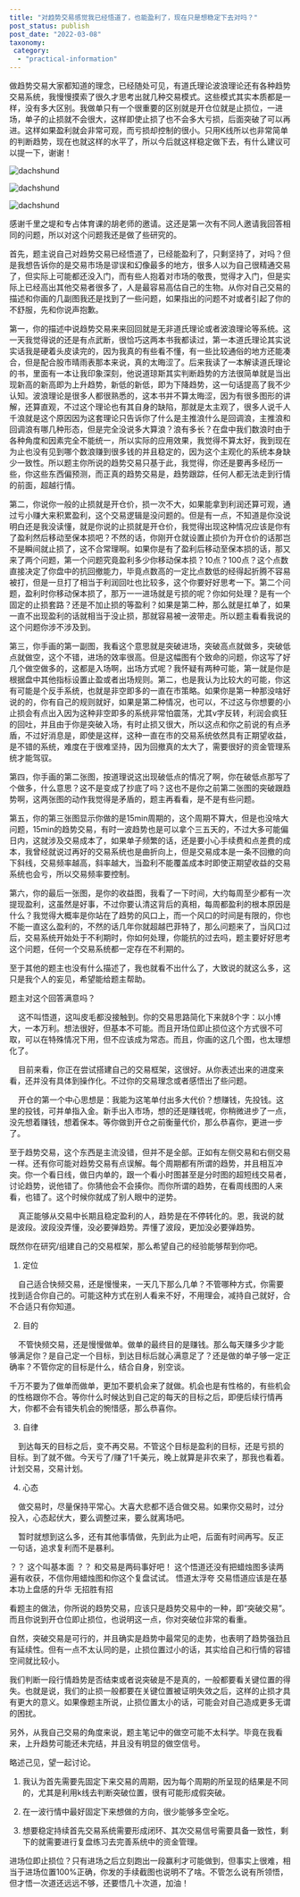 ```yaml
---
title: "对趋势交易感觉我已经悟道了，也能盈利了，现在只是想稳定下去对吗？"
post_status: publish
post_date: "2022-03-08"
taxonomy:
 category: 
  - "practical-information"
---
```


做趋势交易大家都知道的理念，已经随处可见，有道氏理论波浪理论还有各种趋势交易系统，我慢慢摸索了很久才思考出就几种交易模式。这些模式其实本质都是一样，没有多大区别。我做单只有一个很重要的区别就是开仓位就是止损位，一进场，单子的止损就不会很大，这样即使止损了也不会多大亏损，后面突破了可以再进。这样如果盈利就会非常可观，而亏损却控制的很小。只用K线所以也非常简单的判断趋势，现在也就这样的水平了，所以今后就这样稳定做下去，有什么建议可以提一下，谢谢！

![dachshund](https://cdn.fendou.la/funstoutiao/2020/12/110858614.jpg)

  

![dachshund](https://cdn.fendou.la/funstoutiao/2020/12/110939036.jpg)

  

![dachshund](https://cdn.fendou.la/funstoutiao/2020/12/111951860.jpg)

感谢千里之堤和专占体育课的胡老师的邀请。这还是第一次有不同人邀请我回答相同的问题，所以对这个问题我还是做了些研究的。

首先，题主说自己对趋势交易已经悟道了，已经能盈利了，只剩坚持了，对吗？但是我想告诉你的是交易市场是谬误和幻像最多的地方，很多人以为自己很精通交易了，但实际上可能都还没入门，而有些人抱着对市场的敬畏，觉得才入门，但是实际上已经高出其他交易者很多了，人是最容易高估自己的生物。从你对自己交易的描述和你画的几副图我还是找到了一些问题，如果指出的问题不对或者引起了你的不舒服，先和你说声抱歉。

第一，你的描述中说趋势交易来来回回就是无非道氏理论或者波浪理论等系统。这一天我觉得说的还是有点武断，很恰巧这两本书我都读过，第一本道氏理论其实说实话我是硬着头皮读完的，因为我真的有些看不懂，有一些比较通俗的地方还能凑合，但是配合股市晴雨表那本来说，真的太晦涩了。后来我读了一本解读道氏理论的书，里面有一本让我印象深刻，他说道琼斯其实判断趋势的方法很简单就是当出现新高的新高即为上升趋势，新低的新低，即为下降趋势，这一句话提高了我不少认知。波浪理论是很多人都很熟悉的，这本书并不算太晦涩，因为有很多图形的讲解，还算直观，不过这个理论也有其自身的缺陷，那就是太主观了，很多人说千人千浪就是这个原因因为这套理论只告诉你了什么是主推浪什么是回调浪，主推浪和回调浪有哪几种形态，但是完全没说多大算浪？浪有多长？在盘中我们数浪时由于各种角度和因素完全不能统一，所以实际的应用效果，我觉得不算太好，我到现在为止也没有见到哪个数浪赚到很多钱的并且稳定的，因为这个主观化的系统本身缺少一致性。所以题主你所说的趋势交易只基于此，我觉得，你还是要再多经历一些，你这些东西偏预测，而正真的趋势交易是，趋势跟踪，任何人都无法走到行情的前面，超越行情。

第二，你说你一般的止损就是开仓价，损一次不大，如果能拿到利润还算可观，通过亏小赚大来积累盈利，这个交易逻辑是没问题的。但是有一点，不知道是你没说明白还是我没读懂，就是你说的止损就是开仓价，我觉得出现这种情况应该是你有了盈利然后移动至保本损吧？不然的话，你刚开仓就设置止损价为开仓价的话那岂不是瞬间就止损了，这不合常理啊。如果你是有了盈利后移动至保本损的话，那又来了两个问题，第一个问题究竟盈利多少你移动保本损？10点？100点？这个点数直接决定了你盘中的抗回撤能力，毕竟点数高的一定比点数低的经得起折腾不容易被打，但是一旦打了相当于利润回吐也比较多，这个你要好好思考一下。第二个问题，盈利时你移动保本损了，那万一一进场就是亏损的呢？你如何处理？是有一个固定的止损套路？还是不加止损的等盈利？如果是第二种，那么就是扛单了，如果一直不出现盈利的话就相当于没止损，那就容易被一波带走。所以题主看看我说的这个问题你涉不涉及到。

第三，你手画的第一副图，我看这个意思就是突破进场，突破高点就做多，突破低点就做空，这个不错，进场的效率很高。但是这幅图有个致命的问题，你这写了好几个做空做多的，这都是入场啊，出场方式呢？我怀疑有两种可能，第一就是你是根据盘中其他指标设置止盈或者出场规则。第二，也是我认为比较大的可能，你这有可能是个反手系统，也就是非空即多的一直在市策略。如果你是第一种那没啥好说的的，你有自己的规则就好，如果是第二种情况，也可以，不过这与你想要的小止损会有点出入因为这种非空即多的系统非常怕震荡，尤其v字反转，利润会疯狂的回吐，并且由于你是突破入场，有时止损又很大，所以这点和你之前说的有点矛盾，不过好消息是，即使是这样，这种一直在市的交易系统依然具有正期望收益，是不错的系统，难度在于很难坚持，因为回撤真的太大了，需要很好的资金管理系统才能驾驭。

第四，你手画的第二张图，按道理说这出现破低点的情况了啊，你在破低点那写了个做多，什么意思？这不是变成了抄底了吗？这也不是你之前第二张图的突破跟趋势啊，这两张图的动作我觉得是矛盾的，题主再看看，是不是有些问题。

第五，你的第三张图显示你做的是15min周期的，这个周期不算大，但是也没啥大问题，15min的趋势交易，有时一波趋势也是可以拿个三五天的，不过大多可能偏日内，这就涉及交易成本了，如果单子频繁的话，还是要小心手续费和点差费的成本，我曾经就说过再好的交易系统也是曲折向上，但是交易成本是一条不回撤的向下斜线，交易频率越高，斜率越大，当盈利不能覆盖成本时即使正期望收益的交易系统也会亏，所以交易频率要控制。

第六，你的最后一张图，是你的收益图，我看了一下时间，大约每周至少都有一次提现盈利，这虽然是好事，不过你要认清这背后的真相，每周都盈利的根本原因是什么？我觉得大概率是你站在了趋势的风口上，而一个风口的时间是有限的，你也不能一直这么盈利的，不然的话几年你就超越巴菲特了，那么问题来了，当风口过后，交易系统开始处于不利期时，你如何处理，你能抗的过去吗，题主要好好思考这个问题，任何一个交易系统都一定存在不利期的。

至于其他的题主也没有什么描述了，我也就看不出什么了，大致说的就这么多，这只是我个人的妄见，希望能给题主帮助。

题主对这个回答满意吗？

    这不叫悟道，这叫皮毛都没接触到。你的交易思路简化下来就8个字：以小博大，一本万利。想法很好，但基本不可能。而且开场位即止损位这个方式很不可取，可以在特殊情况下用，但不应该成为常态。而且，你画的这几个图，也太理想化了。

    目前来看，你正在尝试搭建自己的交易框架，这很好。从你表述出来的进度来看，还并没有具体到操作化。不过你的交易理念或者感悟出了些问题。

    开仓的第一个中心思想是：我能为这笔单付出多大代价？想赚钱，先投钱。这里的投钱，可并单指入金。新手出入市场，想的还是赚钱呢，你稍微进步了一点，没先想着赚钱，想着保本。等你做到开仓之前衡量代价，那么恭喜你，更进一步了。

至于趋势交易，这个东西是主流没错，但并不是全部。正如有左侧交易和右侧交易一样。还有你可能对趋势交易有点误解。每个周期都有所谓的趋势，并且相互冲突。你一个看日线，做日内单的，跟一个看小时图甚至是分时图的超短线交易者，讨论趋势，说他错了。你猜他会不会揍你。而你所谓的趋势，在看周线图的人来看，也错了。这个时候你就成了别人眼中的逆势。

    真正能够从交易中长期且稳定盈利的人，趋势是在不停转化的。恩，我说的就是波段。波段没弄懂，没必要弹趋势。弄懂了波段，更加没必要弹趋势。

既然你在研究/组建自己的交易框架，那么希望自己的经验能够帮到你吧。

1. 定位

    自己适合快频交易，还是慢慢来，一天几下那么几单？不管哪种方式，你需要找到适合你自己的。可能这种方式在别人看来不好，不用理会，减持自己就好，合不合适只有你知道。

2. 目的

    不管快频交易，还是慢慢做单。做单的最终目的是赚钱。那么每天赚多少才能够满足你？是自己定一个目标，到达目标后就心满意足了？还是做的单子够一定正确率？不管你定的目标是什么，结合自身，别空谈。

千万不要为了做单而做单，更加不要机会来了就做。机会也是有性格的，有些机会的性格跟你不合。等你什么时候达到自己定的每天的目标之后，即便后续行情再大，你都不会有错失机会的惋惜感，那么恭喜你。

3. 自律

    到达每天的目标之后，变不再交易。不管这个目标是盈利的目标，还是亏损的目标。到了就不做。今天亏了/赚了1千美元，晚上就算是非农来了，那我也看着。计划交易，交易计划。

4. 心态

    做交易时，尽量保持平常心。大喜大悲都不适合做交易。如果你交易时，过分投入，心态起伏大，要么调整过来，要么就离场吧。

    暂时就想到这么多，还有其他事情做，先到此为止吧，后面有时间再写。反正一句话，追求复利而不是暴利。

？？ 这个叫基本面 ？？ 和交易是两码事好吧！ 这个悟道还没有把蜡烛图多读两遍有收获，不信你用蜡烛图和你这个复盘试试。 悟道太浮夸 交易悟道应该是在基本功上盘感的升华 无招胜有招

看题主的做法，你所说的趋势交易，应该只是趋势交易中的一种，即“突破交易”。而且你说到开仓位即止损位，也说明这一点，你对突破位非常的看重。

自然，突破交易是可行的，并且确实是趋势中最常见的走势，也表明了趋势强劲且有延续性。但有一点不太认同的是，止损位置过小的话，其实给自己和行情的容错空间就比较小。

我们判断一段行情趋势是否结束或者说突破是不是真的，一般都要看关键位置的得失。也就是说，我们的止损一般都要在关键位置被证明失效之后，这样的止损才具有更大的意义。如果像题主所说，止损位置太小的话，可能会对自己造成更多无谓的困扰。

另外，从我自己交易的角度来说，题主笔记中的做空可能不太科学。毕竟在我看来，上升趋势可能还未完结，并且没有明显的做空信号。

略述己见，望一起讨论。

1. 我认为首先需要先固定下来交易的周期，因为每个周期的所呈现的结果是不同的，尤其是利用k线去判断突破位置，很有可能形成假突破。

2. 在一波行情中最好固定下来想做的方向，很少能够多空全吃。

3. 想要稳定持续首先交易系统需要形成闭环、其次交易信号需要具备一致性，剩下的就需要进行复盘练习去完善系统中的资金管理。​

进场位即止损位？只有进场之后立刻跑出一段赢利才可能做到，但事实上很难，相当于进场位置100%正确，你发的手续截图也说明不了啥。不管怎么说有所领悟，但才悟一次道还远远不够，还要悟几十次道，加油！
